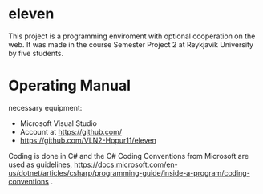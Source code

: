 
# eleven

This project is a programming enviroment with optional cooperation on the web. It was made in the course Semester Project 2 at Reykjavik University by five students. 
 
# Operating Manual 
necessary equipment:
* Microsoft Visual Studio 
* Account at https://github.com/
* https://github.com/VLN2-Hopur11/eleven

Coding is done in C# and the C# Coding Conventions from Microsoft are used as guidelines, https://docs.microsoft.com/en-us/dotnet/articles/csharp/programming-guide/inside-a-program/coding-conventions .
